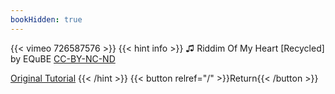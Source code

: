 ```yaml
---
bookHidden: true
---
```


{{< vimeo 726587576 >}}
{{< hint info >}}
♫ Riddim Of My Heart [Recycled] by EQuBE [CC-BY-NC-ND](https://freemusicarchive.org/music/EQuBE/Recycled_1746/LCL38_-_Steinregen_Dubsystem_-_Recycled_-_13_-_Riddim_Of_My_Heart_Recycled/)

[Original Tutorial](https://youtu.be/yqTXiw6MJgI)
{{< /hint >}}
{{< button relref="/" >}}Return{{< /button >}}
